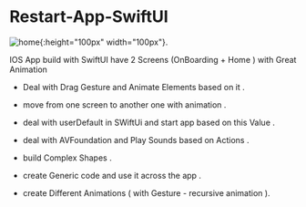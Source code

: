# Restart-App-SwiftUI
![home](https://github.com/eng-oday/Restart-App-SwiftUI/assets/30195311/40b534c5-b7ac-4443-a619-e55d0ce7917b){:height="100px" width="100px"}.



IOS App build with SwiftUI have 2 Screens (OnBoarding + Home ) with Great Animation 

- Deal with Drag Gesture and Animate Elements based on it .

- move from one screen to another one with animation .

- deal with userDefault in SWiftUi and start app based on this Value .

- deal with AVFoundation and Play Sounds based on Actions .

- build Complex Shapes .

- create Generic code and use it across the app .

- create Different Animations ( with Gesture - recursive animation ).

